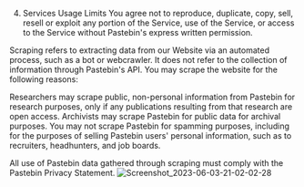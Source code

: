 4. Services Usage Limits
You agree not to reproduce, duplicate, copy, sell, resell or exploit any portion of the Service, use of the Service, or access to the Service without Pastebin's express written permission. 

Scraping refers to extracting data from our Website via an automated process, such as a bot or webcrawler. It does not refer to the collection of information through Pastebin's API. You may scrape the website for the following reasons:

 Researchers may scrape public, non-personal information from Pastebin for research purposes, only if any publications resulting from that research are open access.
Archivists may scrape Pastebin for public data for archival purposes.
You may not scrape Pastebin for spamming purposes, including for the purposes of selling Pastebin users' personal information, such as to recruiters, headhunters, and job boards.

All use of Pastebin data gathered through scraping must comply with the Pastebin Privacy Statement. ![Screenshot_2023-06-03-21-02-02-28](https://github.com/Sonukumar124/Sonukumar124/assets/134830023/95655aa5-588e-48a7-8e53-6fc519c00afe)




